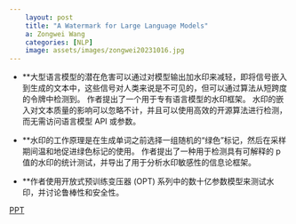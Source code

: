 ```yaml
---
    layout: post
    title: "A Watermark for Large Language Models"
    a: Zongwei Wang
    categories: [NLP]
    image: assets/images/zongwei20231016.jpg
---
```


- **大型语言模型的潜在危害可以通过对模型输出加水印来减轻，即将信号嵌入到生成的文本中，这些信号对人类来说是不可见的，但可以通过算法从短跨度的令牌中检测到。 作者提出了一个用于专有语言模型的水印框架。 水印的嵌入对文本质量的影响可以忽略不计，并且可以使用高效的开源算法进行检测，而无需访问语言模型 API 或参数。 

- **水印的工作原理是在生成单词之前选择一组随机的“绿色”标记，然后在采样期间温和地促进绿色标记的使用。 作者提出了一种用于检测具有可解释的 p 值的水印的统计测试，并导出了用于分析水印敏感性的信息论框架。 

- **作者使用开放式预训练变压器 (OPT) 系列中的数十亿参数模型来测试水印，并讨论鲁棒性和安全性。


[PPT](https://github.com/DMML-CQU/DMML-CQU.github.io/blob/main/assets/ppt/A%20Watermark%20for%20Large%20Language%20Models.pptx)
